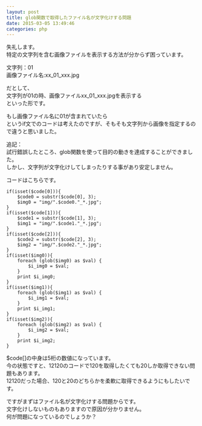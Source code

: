 ```yaml
---
layout: post
title: glob関数で取得したファイル名が文字化けする問題
date: 2015-03-05 13:49:46
categories: php
---
```

<!-- {% raw %} -->
<p>失礼します。<br>
特定の文字列を含む画像ファイルを表示する方法が分からず困っています。</p>

<p>文字列：01<br>
画像ファイル名:xx_01_xxx.jpg</p>

<p>だとして、<br>
文字列が01の時、画像ファイルxx_01_xxx.jpgを表示する<br>
といった形です。</p>

<p>もし画像ファイル名に01が含まれていたら<br>
というif文でのコードは考えたのですが、そもそも文字列から画像を指定するので違うと思いました。</p>

<p>追記：<br>
試行錯誤したところ、glob関数を使って目的の動きを達成することができました。<br>
しかし、文字列が文字化けしてしまったりする事があり安定しません。</p>

<p>コードはこちらです。</p>

<pre><code>if(isset($code[0])){
    $code0 = substr($code[0], 3);
    $img0 = "img/".$code0."_*.jpg";
}
if(isset($code[1])){
    $code1 = substr($code[1], 3);
    $img1 = "img/".$code1."_*.jpg";
}
if(isset($code[2])){
    $code2 = substr($code[2], 3);
    $img2 = "img/".$code2."_*.jpg";
}
if(isset($img0)){
    foreach (glob($img0) as $val) {
        $i_img0 = $val;
    }
    print $i_img0;
}
if(isset($img1)){
    foreach (glob($img1) as $val) {
        $i_img1 = $val;
    }
    print $i_img1;
}
if(isset($img2)){
    foreach (glob($img2) as $val) {
        $i_img2 = $val;
    }
    print $i_img2;
}
</code></pre>

<p>$code[]の中身は5桁の数値になっています。<br>
今の状態ですと、12120のコードで120を取得したくても20しか取得できない問題もあります。<br>
12120だった場合、120と20のどちらかを柔軟に取得できるようにもしたいです。</p>

<p>ですがまずはファイル名が文字化けする問題からです。<br>
文字化けしないものもありますので原因が分かりません。<br>
何が問題になっているのでしょうか？</p>
<!-- {% endraw %} -->
